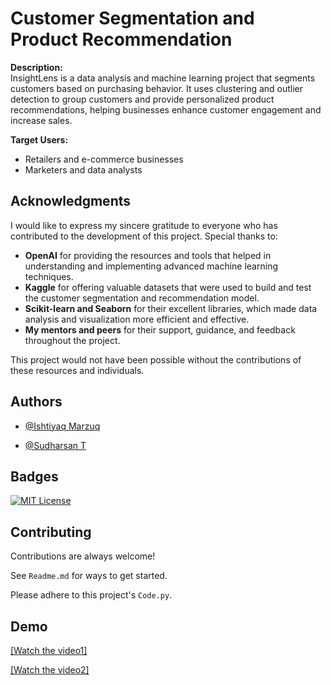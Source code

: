 
# Customer Segmentation and Product Recommendation

**Description:**  
InsightLens is a data analysis and machine learning project that segments customers based on purchasing behavior. It uses clustering and outlier detection to group customers and provide personalized product recommendations, helping businesses enhance customer engagement and increase sales.

**Target Users:**  
- Retailers and e-commerce businesses  
- Marketers and data analysts
## Acknowledgments

I would like to express my sincere gratitude to everyone who has contributed to the development of this project. Special thanks to:

- **OpenAI** for providing the resources and tools that helped in understanding and implementing advanced machine learning techniques.
- **Kaggle** for offering valuable datasets that were used to build and test the customer segmentation and recommendation model.
- **Scikit-learn and Seaborn** for their excellent libraries, which made data analysis and visualization more efficient and effective.
- **My mentors and peers** for their support, guidance, and feedback throughout the project.

This project would not have been possible without the contributions of these resources and individuals.

## Authors

- [@Ishtiyaq Marzuq](https://github.com/Ishtiyaq-Marzuq)
  
- [@Sudharsan T](https://github.com/Sudharsan-T)



## Badges

[![MIT License](https://img.shields.io/badge/License-MIT-green.svg)](https://choosealicense.com/licenses/mit/)

## Contributing

Contributions are always welcome!

See `Readme.md` for ways to get started.

Please adhere to this project's `Code.py`.


## Demo

[[Watch the video1]](https://drive.google.com/file/d/1mqEzD0Wl6WlIWhXVIfg1yWh9bsbt1GIa/view?usp=drive_link)

[[Watch the video2]](https://drive.google.com/file/d/1ZNrqD10rXH3mONtRsMEzKXYa3y7q1nfl/view?usp=drive_link)